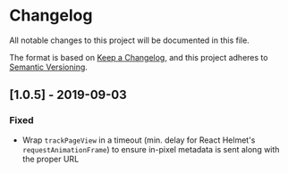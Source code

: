# Changelog

All notable changes to this project will be documented in this file.

The format is based on [Keep a Changelog](https://keepachangelog.com/en/1.0.0/),
and this project adheres to [Semantic Versioning](https://semver.org/spec/v2.0.0.html).

## [1.0.5] - 2019-09-03

### Fixed

- Wrap `trackPageView` in a timeout (min. delay for React Helmet's `requestAnimationFrame`) to ensure in-pixel metadata is sent along with the proper URL
